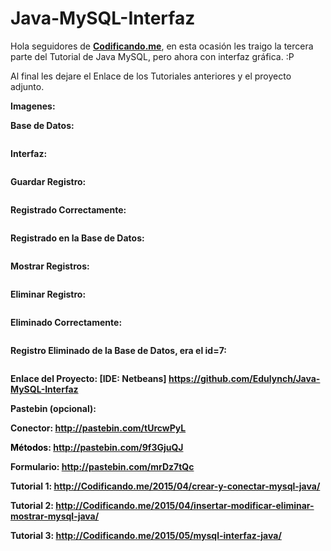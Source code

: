 # Java-MySQL-Interfaz
Hola seguidores de <strong><a href="http://Codificando.me" target="_blank">Codificando.me</a></strong>, en esta ocasión les traigo la tercera parte del Tutorial de Java MySQL, pero ahora con interfaz gráfica. :P

Al final les dejare el Enlace de los Tutoriales anteriores y el proyecto adjunto.

<strong>Imagenes:</strong>

<strong>Base de Datos:</strong>

<img src="http://i.imgur.com/YUm0QeE.png" alt="" />

<strong>Interfaz:</strong>

<img src="http://i.imgur.com/BzLyAac.png" alt="" />

<strong>Guardar Registro:</strong>

<img src="http://i.imgur.com/DADBYfN.png" alt="" />

<strong>Registrado Correctamente:</strong>

<img src="http://i.imgur.com/TedLjmA.png" alt="" />

<strong>Registrado en la Base de Datos:</strong>

<img src="http://i.imgur.com/2q8Irqe.png" alt="" />

<strong>Mostrar Registros:</strong>

<img src="http://i.imgur.com/4g0lxOl.png" alt="" />

<strong>Eliminar Registro:</strong>

<img src="http://i.imgur.com/xpY7YNH.png" alt="" />

<strong>Eliminado Correctamente:</strong>

<img src="http://i.imgur.com/YlqMZfe.png" alt="" />

<strong>Registro Eliminado de la Base de Datos, era el id=7:</strong>

<img src="http://i.imgur.com/p8TJQlJ.png" alt="" />

<strong>Enlace del Proyecto: [IDE: Netbeans]
</strong>
<strong><a href="https://github.com/Edulynch/Java-MySQL-Interfaz" target="_blank">https://github.com/Edulynch/Java-MySQL-Interfaz</a></strong>

<strong>Pastebin (opcional):</strong>

<strong>Conector: <a href="http://pastebin.com/tUrcwPyL" target="_blank">http://pastebin.com/tUrcwPyL</a></strong>

<strong><span style="color: #000000;">Métodos</span>: <a href="http://pastebin.com/9f3GjuQJ" target="_blank">http://pastebin.com/9f3GjuQJ</a></strong>

<strong>Formulario: <a href="http://pastebin.com/mrDz7tQc" target="_blank">http://pastebin.com/mrDz7tQc</a></strong>

<strong>Tutorial 1: <a href="http://Codificando.me/2015/04/crear-y-conectar-mysql-java/" target="_blank">http://Codificando.me/2015/04/crear-y-conectar-mysql-java/</a></strong>

<strong>Tutorial 2: <a href="http://Codificando.me/2015/04/insertar-modificar-eliminar-mostrar-mysql-java/" target="_blank">http://Codificando.me/2015/04/insertar-modificar-eliminar-mostrar-mysql-java/</a></strong>

<strong>Tutorial 3: <a href="http://Codificando.me/2015/05/mysql-interfaz-java/" target="_blank">http://Codificando.me/2015/05/mysql-interfaz-java/</a></strong>
